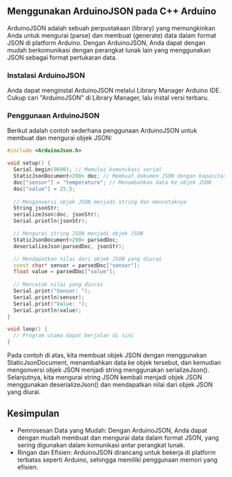 ## Menggunakan ArduinoJSON pada C++ Arduino

ArduinoJSON adalah sebuah perpustakaan (library) yang memungkinkan Anda untuk mengurai (parse) dan membuat (generate) data dalam format JSON di platform Arduino. Dengan ArduinoJSON, Anda dapat dengan mudah berkomunikasi dengan perangkat lunak lain yang menggunakan JSON sebagai format pertukaran data.

### Instalasi ArduinoJSON

Anda dapat menginstal ArduinoJSON melalui Library Manager Arduino IDE. Cukup cari "ArduinoJSON" di Library Manager, lalu instal versi terbaru.

### Penggunaan ArduinoJSON

Berikut adalah contoh sederhana penggunaan ArduinoJSON untuk membuat dan mengurai objek JSON:

```cpp
#include <ArduinoJson.h>

void setup() {
  Serial.begin(9600); // Memulai komunikasi serial
  StaticJsonDocument<200> doc; // Membuat dokumen JSON dengan kapasitas 200 bytes
  doc["sensor"] = "temperature"; // Menambahkan data ke objek JSON
  doc["value"] = 25.5;
  
  // Mengonversi objek JSON menjadi string dan mencetaknya
  String jsonStr;
  serializeJson(doc, jsonStr);
  Serial.println(jsonStr);

  // Mengurai string JSON menjadi objek JSON
  StaticJsonDocument<200> parsedDoc;
  deserializeJson(parsedDoc, jsonStr);

  // Mendapatkan nilai dari objek JSON yang diurai
  const char* sensor = parsedDoc["sensor"];
  float value = parsedDoc["value"];
  
  // Mencetak nilai yang diurai
  Serial.print("Sensor: ");
  Serial.println(sensor);
  Serial.print("Value: ");
  Serial.println(value);
}

void loop() {
  // Program utama dapat berjalan di sini
}
```

Pada contoh di atas, kita membuat objek JSON dengan menggunakan StaticJsonDocument, menambahkan data ke objek tersebut, dan kemudian mengonversi objek JSON menjadi string menggunakan serializeJson(). Selanjutnya, kita mengurai string JSON kembali menjadi objek JSON menggunakan deserializeJson() dan mendapatkan nilai dari objek JSON yang diurai.

## Kesimpulan

- Pemrosesan Data yang Mudah: Dengan ArduinoJSON, Anda dapat dengan mudah membuat dan mengurai data dalam format JSON, yang sering digunakan dalam komunikasi antar perangkat lunak.
- Ringan dan Efisien: ArduinoJSON dirancang untuk bekerja di platform terbatas seperti Arduino, sehingga memiliki penggunaan memori yang efisien.